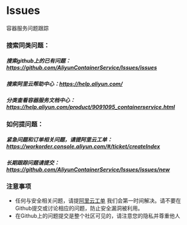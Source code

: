 # Issues
容器服务问题跟踪

### 搜索同类问题：
##### 搜索github上的已有问题：https://github.com/AliyunContainerService/Issues/issues
##### 搜索阿里云帮助中心：https://help.aliyun.com/
##### 分类查看容器服务文档中心：https://help.aliyun.com/product/9091095_containerservice.html
### 如何提问题：
##### 紧急问题和订单相关问题，请提阿里云工单：https://workorder.console.aliyun.com/#/ticket/createIndex
##### 长期跟踪问题请提交：https://github.com/AliyunContainerService/Issues/issues/new


### 注意事项
* 任何与安全相关问题，请提[阿里云工单](https://workorder.console.aliyun.com/#/ticket/createIndex) 我们会第一时间解决。请不要在Github提交或讨论相应的问题，防止安全漏洞被利用。
* 在Github上的问题提交是整个社区可见的，请注意您的隐私并尊重他人
